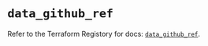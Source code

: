 # `data_github_ref`

Refer to the Terraform Registory for docs: [`data_github_ref`](https://registry.terraform.io/providers/integrations/github/5.27.0/docs/data-sources/ref).

